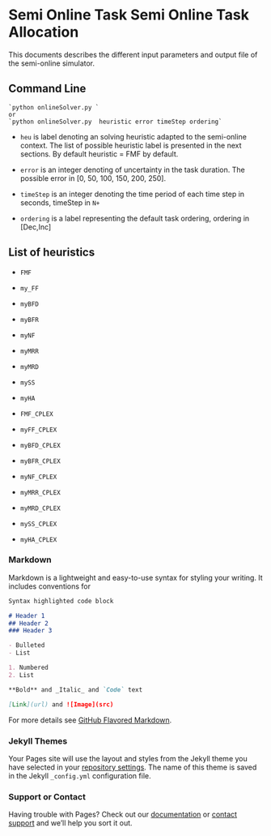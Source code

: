 # Semi Online Task Semi Online Task Allocation

This documents describes the different input parameters and output file of the semi-online simulator.

## Command Line

```
`python onlineSolver.py `
or 
`python onlineSolver.py  heuristic error timeStep ordering`
```

- `heu` is label denoting an solving heuristic adapted to the semi-online context. The list of possible heuristic label is presented in the next sections. By default 
heuristic = FMF by default.

- `error` is an integer denoting of uncertainty in the task duration. The possible error in [0, 50, 100, 150, 200, 250].

- `timeStep` is an integer denoting the time period of each time step in seconds, timeStep in `N+`

- `ordering` is a label representing the default task ordering, ordering in [Dec,Inc]


## List of heuristics
- `FMF`
- `my_FF`
- `myBFD`
- `myBFR`
- `myNF`
- `myMRR`
- `myMRD`
- `mySS`
- `myHA`

- `FMF_CPLEX`
- `myFF_CPLEX`
- `myBFD_CPLEX`
- `myBFR_CPLEX`
- `myNF_CPLEX`
- `myMRR_CPLEX`
- `myMRD_CPLEX`
- `mySS_CPLEX`
- `myHA_CPLEX`
### Markdown

Markdown is a lightweight and easy-to-use syntax for styling your writing. It includes conventions for

```markdown
Syntax highlighted code block

# Header 1
## Header 2
### Header 3

- Bulleted
- List

1. Numbered
2. List

**Bold** and _Italic_ and `Code` text

[Link](url) and ![Image](src)
```

For more details see [GitHub Flavored Markdown](https://guides.github.com/features/mastering-markdown/).

### Jekyll Themes

Your Pages site will use the layout and styles from the Jekyll theme you have selected in your [repository settings](https://github.com/ElVinto/semi_online_task_allocation/settings). The name of this theme is saved in the Jekyll `_config.yml` configuration file.

### Support or Contact

Having trouble with Pages? Check out our [documentation](https://help.github.com/categories/github-pages-basics/) or [contact support](https://github.com/contact) and we’ll help you sort it out.
